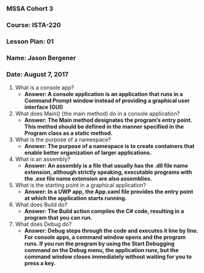 ### MSSA Cohort 3

### Course: ISTA-220

### Lesson Plan: 01
### Name: Jason Bergener

### Date: August 7, 2017



1. What is a console app?
    - **Answer: A console application is an application that runs in a Command Prompt window instead of providing a graphical user interface (GUI)**
2. What does Main() (the main method) do in a console application?
    - **Answer: The Main method designates the program’s entry point. This method should be defined in the manner specified in the Program class as a static method.**
3. What is the purpose of a namespace?
    - **Answer: The purpose of a namespace is to create containers that enable better organization of larger applications.**
4. What is an assembly?
    - **Answer: An assembly is a file that usually has the .dll file name extension, although strictly speaking, executable programs with the .exe file name extension are also assemblies.**
5. What is the starting point in a graphical application?
    - **Answer: In a UWP app, the App.xaml file provides the entry point at which the application starts running.**
6. What does Build do?
    - **Answer: The Build action compiles the C# code, resulting in a program that you can run.**
7. What does Debug do?
    - **Answer: Debug steps through the code and executes it line by line. For console apps, a command window opens and the program runs. If you run the program by using the Start Debugging command on the Debug menu, the application runs, but the command window closes immediately without waiting for you to press a key.**

